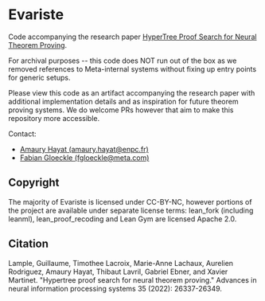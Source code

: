 # Evariste

Code accompanying the research paper [HyperTree Proof Search for Neural Theorem Proving](https://arxiv.org/abs/2205.11491).

For archival purposes -- this code does NOT run out of the box as we removed references to Meta-internal systems without fixing up entry points for generic setups.

Please view this code as an artifact accompanying the research paper with additional implementation details and as inspiration for future theorem proving systems. We do welcome PRs however that aim to make this repository more accessible.

Contact:
* [Amaury Hayat (amaury.hayat\@enpc.fr)](mailto:amaury.hayat@enpc.fr)
* [Fabian Gloeckle (fgloeckle\@meta.com)](mailto:fgloeckle@meta.com)

## Copyright

The majority of Evariste is licensed under CC-BY-NC, however portions of the project are available under separate license terms:
lean_fork (including leanml), lean_proof_recoding and Lean Gym are licensed Apache 2.0.

## Citation

Lample, Guillaume, Timothee Lacroix, Marie-Anne Lachaux, Aurelien Rodriguez, Amaury Hayat, Thibaut Lavril, Gabriel Ebner, and Xavier Martinet. "Hypertree proof search for neural theorem proving." Advances in neural information processing systems 35 (2022): 26337-26349.
